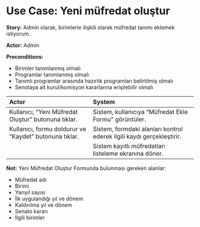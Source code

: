 Use Case: Yeni müfredat oluştur
============

**Story:** Admin olarak, birimlerle ilişkili olarak müfredat tanımı eklemek istiyorum.

**Actor:** Admin

**Preconditions:**

- Birimler tanımlanmış olmalı
- Programlar tanımlanmış olmalı
- Tanımlı programlar arasında hazırlık programları belirtilmiş olmalı
- Senotaya ait kurul/komisyon kararlarına erişilebilir olmalı

| Actor        | System       |
| :----------- |:-------------|
| Kullanıcı, “Yeni Müfredat Oluştur” butonuna tıklar.| Sistem, kullanıcıya “Müfredat Ekle Formu” görüntüler.|
| Kullanıcı, formu doldurur ve “Kaydet” butonuna tıklar.| Sistem, formdaki alanları kontrol ederek ilgili kaydı gerçekleştirir. |
|| Sistem kayıtlı müfredatları listeleme ekranına döner.|

**Not:** Yeni Müfredat Oluştur Formunda bulunması gereken alanlar:

- Müfredat adı
- Birimi
- Yarıyıl sayısı
- İlk uygulandığı yıl ve dönem
- Kaldırılma yıl ve dönem
- Senato kararı
- İlgili birimler